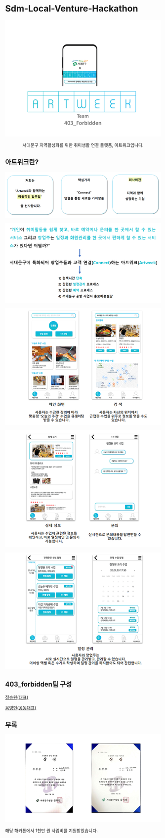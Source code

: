 # Sdm-Local-Venture-Hackathon

![image-20200706094007149](images/image-20200706094007149.png)

<p align="center">
서대문구 지역활성화를 위한 취미생활 연결 플랫폼, 아트위크입니다.
</p>



## 아트위크란?

![image-20200706094036663](images/image-20200706094036663.png)

![image-20200706094109106](images/image-20200706094109106.png)

![image-20200706094121488](images/image-20200706094121488.png)

![image-20200706094130604](images/image-20200706094130604.png)

![image-20200706094137033](images/image-20200706094137033.png)



## 403_forbidden팀 구성

[정승원(대표)](https://github.com/tesschung)

[음영현(공동대표)](https://github.com/EumYoungHyun)



## 부록

![200703](images/200703.png)

해당 해커톤에서 1천만 원 사업비를 지원받았습니다.